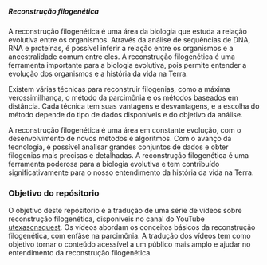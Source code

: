 ##### Reconstrução filogenética

A reconstrução filogenética é uma área da biologia que estuda a relação evolutiva entre os organismos. Através da análise de sequências de DNA, RNA e proteínas, é possível inferir a relação entre os organismos e a ancestralidade comum entre eles. A reconstrução filogenética é uma ferramenta importante para a biologia evolutiva, pois permite entender a evolução dos organismos e a história da vida na Terra.

Existem várias técnicas para reconstruir filogenias, como a máxima verossimilhança, o método da parcimônia e os métodos baseados em distância. Cada técnica tem suas vantagens e desvantagens, e a escolha do método depende do tipo de dados disponíveis e do objetivo da análise.

A reconstrução filogenética é uma área em constante evolução, com o desenvolvimento de novos métodos e algoritmos. Com o avanço da tecnologia, é possível analisar grandes conjuntos de dados e obter filogenias mais precisas e detalhadas. A reconstrução filogenética é uma ferramenta poderosa para a biologia evolutiva e tem contribuído significativamente para o nosso entendimento da história da vida na Terra.

### Objetivo do repósitorio

O objetivo deste repósitorio é a tradução de uma série de vídeos sobre reconstrução filogenética, disponíveis no canal do YouTube [utexascnsquest](https://www.youtube.com/@utexascnsquest). Os vídeos abordam os conceitos básicos da reconstrução filogenética, com enfâse na parcimônia. A tradução dos vídeos tem como objetivo tornar o conteúdo acessível a um público mais amplo e ajudar no entendimento da reconstrução filogenética.

